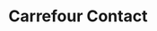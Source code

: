 ---
title: "Carrefour Contact"
url: /longpre-les-corps-saints/carrefour-contact/
shop: supermarché
---